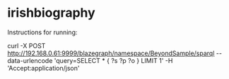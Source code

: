 # irishbiography
 
Instructions for running:

curl -X POST http://192.168.0.61:9999/blazegraph/namespace/BeyondSample/sparql --data-urlencode 'query=SELECT * { ?s ?p ?o } LIMIT 1' -H 'Accept:application/json'